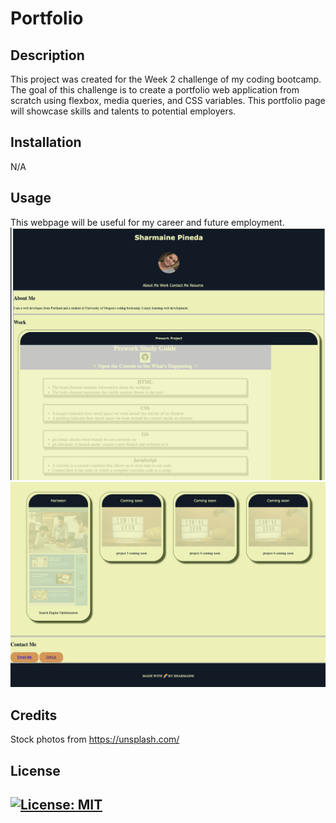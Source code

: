 # Portfolio


## Description

This project was created for the Week 2 challenge of my coding bootcamp. The goal of this challenge is to create a portfolio web application from scratch using flexbox, media queries, and CSS variables. This portfolio page will showcase skills and talents to potential employers. 

## Installation
N/A

## Usage

This webpage will be useful for my career and future employment. 
![img](./assets/images/Portfolio%20page.png)
![img](./assets/images/Portfolio%20page%202.png)

## Credits
Stock photos from https://unsplash.com/

## License

[![License: MIT](https://img.shields.io/badge/License-MIT-yellow.svg)](https://opensource.org/licenses/MIT)
---

 
